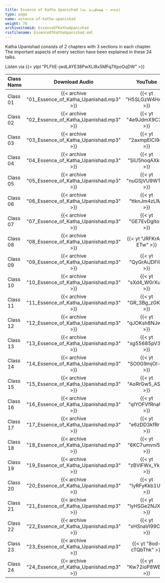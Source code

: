 ```yaml
---
title: Essence of Katha Upanishad (கட உபநிஷத் – சாரம்)
type: page
name: essence-of-katha-upanishad
weight: 70
archiveitemid: EssenceOfKathaUpanishad
rssfilename: EssenceOfKathaUpanishad.xml
---
```


Katha Upanishad consists of 2 chapters with 3 sections in each chapter. The important aspects of every section have been explained in these 24 talks.

Listen via {{< ytpl "PLFhE-jwdLAYE38PwXLI8x5MFq7XpoOqDW" >}}

Class Name | Download Audio | YouTube
:---|:---:|:---:
Class 01 | {{< archive "01_Essence_of_Katha_Upanishad.mp3" >}} | {{< yt "H5SLGzW4HA4" >}}
Class 02 | {{< archive "02_Essence_of_Katha_Upanishad.mp3" >}} | {{< yt "4e9JdmX9C3o" >}}
Class 03 | {{< archive "03_Essence_of_Katha_Upanishad.mp3" >}} | {{< yt "2axmpEICl9o" >}}
Class 04 | {{< archive "04_Essence_of_Katha_Upanishad.mp3" >}} | {{< yt "SiU5hoqAXkQ" >}}
Class 05 | {{< archive "05_Essence_of_Katha_Upanishad.mp3" >}} | {{< yt "nuGSjVU9WTU" >}}
Class 06 | {{< archive "06_Essence_of_Katha_Upanishad.mp3" >}} | {{< yt "ttknJm4zLlM" >}}
Class 07 | {{< archive "07_Essence_of_Katha_Upanishad.mp3" >}} | {{< yt "GE7EvDgItos" >}}
Class 08 | {{< archive "08_Essence_of_Katha_Upanishad.mp3" >}} | {{< yt "JRFKrA8-ETw" >}}
Class 09 | {{< archive "09_Essence_of_Katha_Upanishad.mp3" >}} | {{< yt "QyGrAiJDFl0" >}}
Class 10 | {{< archive "10_Essence_of_Katha_Upanishad.mp3" >}} | {{< yt "sXd4_W0rXuk" >}}
Class 11 | {{< archive "11_Essence_of_Katha_Upanishad.mp3" >}} | {{< yt "GR_3Bg_zGKQ" >}}
Class 12 | {{< archive "12_Essence_of_Katha_Upanishad.mp3" >}} | {{< yt "qJOKsh8NJwc" >}}
Class 13 | {{< archive "13_Essence_of_Katha_Upanishad.mp3" >}} | {{< yt "xg55685pV3g" >}}
Class 14 | {{< archive "14_Essence_of_Katha_Upanishad.mp3" >}} | {{< yt "SO0G9mjOI-c" >}}
Class 15 | {{< archive "15_Essence_of_Katha_Upanishad.mp3" >}} | {{< yt "AoRrGw5_AS4" >}}
Class 16 | {{< archive "16_Essence_of_Katha_Upanishad.mp3" >}} | {{< yt "qIYOFVfRnaU" >}}
Class 17 | {{< archive "17_Essence_of_Katha_Upanishad.mp3" >}} | {{< yt "e6zDD3kfRrs" >}}
Class 18 | {{< archive "18_Essence_of_Katha_Upanishad.mp3" >}} | {{< yt "6KC7umvni5Y" >}}
Class 19 | {{< archive "19_Essence_of_Katha_Upanishad.mp3" >}} | {{< yt "zBVlFWx_Yk8" >}}
Class 20 | {{< archive "20_Essence_of_Katha_Upanishad.mp3" >}} | {{< yt "IyRFyKkb1UI" >}}
Class 21 | {{< archive "21_Essence_of_Katha_Upanishad.mp3" >}} | {{< yt "IyHSGe2NJXY" >}}
Class 22 | {{< archive "22_Essence_of_Katha_Upanishad.mp3" >}} | {{< yt "xHSnaVl99Ck" >}}
Class 23 | {{< archive "23_Essence_of_Katha_Upanishad.mp3" >}} | {{< yt "8od-cTQbThk" >}}
Class 24 | {{< archive "24_Essence_of_Katha_Upanishad.mp3" >}} | {{< yt "Kw72ioP8WBg" >}}